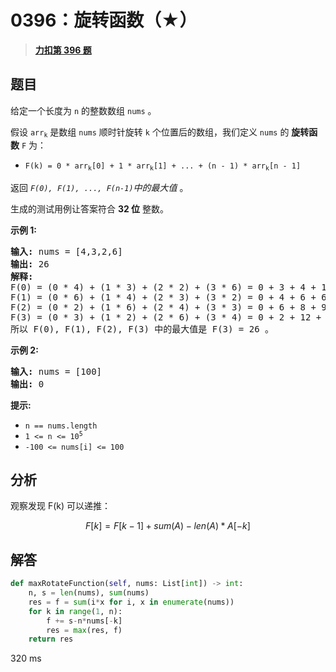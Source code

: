 # 0396：旋转函数（★）


> <u>**[力扣第 396 题](https://leetcode.cn/problems/rotate-function/)**</u>

## 题目

<p>给定一个长度为 <code>n</code> 的整数数组 <code>nums</code> 。</p>

<p>假设 <code>arr<sub>k</sub></code> 是数组 <code>nums</code> 顺时针旋转 <code>k</code> 个位置后的数组，我们定义 <code>nums</code> 的 <strong>旋转函数</strong>  <code>F</code> 为：</p>

<ul>
<li><code>F(k) = 0 * arr<sub>k</sub>[0] + 1 * arr<sub>k</sub>[1] + ... + (n - 1) * arr<sub>k</sub>[n - 1]</code></li>
</ul>

<p>返回 <em><code>F(0), F(1), ..., F(n-1)</code>中的最大值 </em>。</p>

<p>生成的测试用例让答案符合 <strong>32 位</strong> 整数。</p>



<p><strong>示例 1:</strong></p>

<pre>
<strong>输入:</strong> nums = [4,3,2,6]
<strong>输出:</strong> 26
<strong>解释:</strong>
F(0) = (0 * 4) + (1 * 3) + (2 * 2) + (3 * 6) = 0 + 3 + 4 + 18 = 25
F(1) = (0 * 6) + (1 * 4) + (2 * 3) + (3 * 2) = 0 + 4 + 6 + 6 = 16
F(2) = (0 * 2) + (1 * 6) + (2 * 4) + (3 * 3) = 0 + 6 + 8 + 9 = 23
F(3) = (0 * 3) + (1 * 2) + (2 * 6) + (3 * 4) = 0 + 2 + 12 + 12 = 26
所以 F(0), F(1), F(2), F(3) 中的最大值是 F(3) = 26 。
</pre>

<p><strong>示例 2:</strong></p>

<pre>
<strong>输入:</strong> nums = [100]
<strong>输出:</strong> 0
</pre>



<p><strong>提示:</strong></p>

<ul>
<li><code>n == nums.length</code></li>
<li><code>1 &lt;= n &lt;= 10<sup>5</sup></code></li>
<li><code>-100 &lt;= nums[i] &lt;= 100</code></li>
</ul>


## 分析

观察发现 F(k) 可以递推：

$$F[k] = F[k-1]+sum(A)-len(A)*A[-k]$$

## 解答

```python
def maxRotateFunction(self, nums: List[int]) -> int:
    n, s = len(nums), sum(nums)
    res = f = sum(i*x for i, x in enumerate(nums))
    for k in range(1, n):
        f += s-n*nums[-k]
        res = max(res, f)
    return res
```
320 ms


